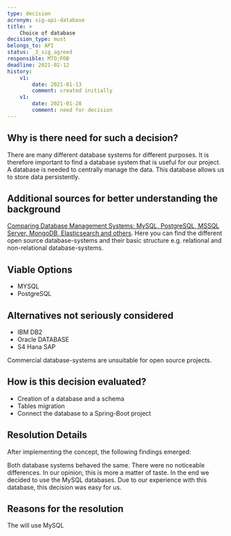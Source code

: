 ```yaml
---
type: decision
acronym: sig-api-database
title: >
    Choice of database
decision_type: must
belongs_to: API
status: _3_sig_agreed
responsible: MTO;FOB
deadline: 2021-02-12
history:
    v1:
        date: 2021-01-13
        comment: created initially
    v1:
        date: 2021-01-28
        comment: need for decision
---
```


## Why is there need for such a decision?

There are many different database systems for different purposes. It is therefore important to find a database system that is useful for our project.
A database is needed to centrally manage the data. This database allows us to store data persistently.


## Additional sources for better understanding the background

[Comparing Database Management Systems: MySQL, PostgreSQL, MSSQL Server, MongoDB, Elasticsearch and others](https://www.altexsoft.com/blog/business/comparing-database-management-systems-mysql-postgresql-mssql-server-mongodb-elasticsearch-and-others/).
Here you can find the different open source database-systems and their basic structure e.g. relational and non-relational database-systems.

## Viable Options

* MYSQL 
* PostgreSQL


## Alternatives not seriously considered

* IBM DB2
* Oracle DATABASE
* S4 Hana SAP
  
Commercial database-systems are unsuitable for open source projects.

## How is this decision evaluated?
* Creation of a database and a schema
* Tables migration
* Connect the database to a Spring-Boot project
 
## Resolution Details

After implementing the concept, the following findings emerged: 

Both database systems behaved the same. There were no noticeable differences. In our opinion, this is more a matter of taste. In the end we decided to use the MySQL databases. Due to our experience with this database, this decision was easy for us. 


## Reasons for the resolution
The will use MySQL

